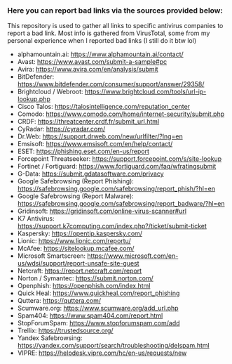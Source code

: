 ### Here you can report bad links via the sources provided below:
This repository is used to gather all links to specific antivirus companies to report a bad link. Most info is gathered from VirusTotal, some from my personal experience when I reported bad links (I still do it btw lol)
- alphamountain.ai: https://www.alphamountain.ai/contact/
- Avast: https://www.avast.com/submit-a-sample#pc
- Avira: https://www.avira.com/en/analysis/submit
- BitDefender: https://www.bitdefender.com/consumer/support/answer/29358/
- Brightcloud / Webroot: https://www.brightcloud.com/tools/url-ip-lookup.php
- Cisco Talos: https://talosintelligence.com/reputation_center
- Comodo: https://www.comodo.com/home/internet-security/submit.php 
- CRDF: https://threatcenter.crdf.fr/submit_url.html
- CyRadar: https://cyradar.com/
- Dr.Web: https://support.drweb.com/new/urlfilter/?lng=en
- Emsisoft: https://www.emsisoft.com/en/help/contact/
- ESET: https://phishing.eset.com/en-us/report
- Forcepoint Threatseeker: https://support.forcepoint.com/s/site-lookup
- Fortinet / Fortiguard: https://www.fortiguard.com/faq/wfratingsubmit
- G-Data: https://submit.gdatasoftware.com/privacy
- Google Safebrowsing (Report Phishing): https://safebrowsing.google.com/safebrowsing/report_phish/?hl=en
- Google Safebrowsing (Report Malware): https://safebrowsing.google.com/safebrowsing/report_badware/?hl=en
- Gridinsoft: https://gridinsoft.com/online-virus-scanner#url
- K7 Antivirus: https://support.k7computing.com/index.php?/ticket/submit-ticket
- Kaspersky: https://opentip.kaspersky.com/
- Lionic: https://www.lionic.com/reportu/
- McAfee: https://sitelookup.mcafee.com/
- Microsoft Smartscreen: https://www.microsoft.com/en-us/wdsi/support/report-unsafe-site-guest
- Netcraft: https://report.netcraft.com/report
- Norton / Symantec: https://submit.norton.com/
- Openphish: https://openphish.com/index.html 
- Quick Heal: https://www.quickheal.com/report_phishing
- Quttera: https://quttera.com/
- Scumware.org: https://www.scumware.org/add_url.php
- Spam404: https://www.spam404.com/report.html
- StopForumSpam: https://www.stopforumspam.com/add
- Trellix: https://trustedsource.org/
- Yandex Safebrowsing: https://yandex.com/support/search/troubleshooting/delspam.html
- VIPRE: https://helpdesk.vipre.com/hc/en-us/requests/new

